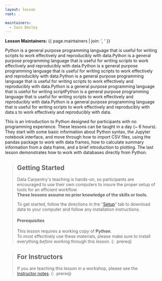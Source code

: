 ```yaml
---
layout: lesson
root: .

maintainers:
  - Iain Emsley
---
```


**Lesson Maintainers:** {{ page.maintainers | join: ', ' }}

Python is a general purpose programming language that is useful for writing scripts to work effectively and reproducibly with data.Python is a general purpose programming language that is useful for writing scripts to work effectively and reproducibly with data.Python is a general purpose programming language that is useful for writing scripts to work effectively and reproducibly with data.Python is a general purpose programming language that is useful for writing scripts to work effectively and reproducibly with data.Python is a general purpose programming language that is useful for writing scriptPython is a general purpose programming language that is useful for writing scripts to work effectively and reproducibly with data.Python is a general purpose programming language that is useful for writing scripts to work effectively and reproducibly with data.s to work effectively and reproducibly with data.

This is an introduction to Python designed for participants with no programming experience. These lessons can be taught in a day (~ 6 hours). They start with some basic information about Python syntax, the Jupyter notebook interface, and move through how to import CSV files, using the pandas package to work with data frames, how to calculate summary information from a data frame, and a brief introduction to plotting. The last lesson demonstrates how to work with databases directly from Python.

> ## Getting Started
>
> Data Carpentry's teaching is hands-on, so participants are encouraged to use
> their own computers to insure the proper setup of tools for an efficient 
> workflow. <br>**These lessons assume no prior knowledge of the skills or tools.**
>
> To get started, follow the directions in the "[Setup](setup/)" tab to 
> download data to your computer and follow any installation instructions.
>
> #### Prerequisites
>
> This lesson requires a working copy of **Python**.
> <br>To most effectively use these materials, please make sure to install 
> everything *before* working through this lesson.
{: .prereq}

> ## For Instructors
> If you are teaching this lesson in a workshop, please see the 
> [Instructor notes](guide/).
{: .prereq}
